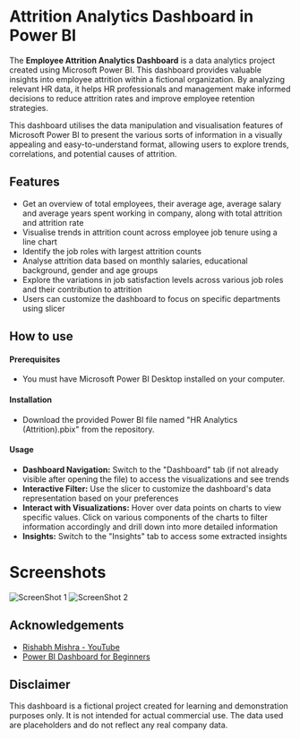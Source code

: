 # Attrition Analytics Dashboard in Power BI

The **Employee Attrition Analytics Dashboard** is a data analytics project created using Microsoft Power BI. This dashboard provides valuable insights into employee attrition within a fictional organization. By analyzing relevant HR data, it helps HR professionals and management make informed decisions to reduce attrition rates and improve employee retention strategies.

This dashboard utilises the data manipulation and visualisation features of Microsoft Power BI to present the various sorts of information in a visually appealing and easy-to-understand format, allowing users to explore trends, correlations, and potential causes of attrition.

## Features

- Get an overview of total employees, their average age, average salary and average years spent working in company, along with total attrition and attrition rate
- Visualise trends in attrition count across employee job tenure using a line chart
- Identify the job roles with largest attrition counts
- Analyse attrition data based on monthly salaries, educational background, gender and age groups
- Explore the variations in job satisfaction levels across various job roles and their contribution to attrition
- Users can customize the dashboard to focus on specific departments using slicer

## How to use

#### Prerequisites
- You must have Microsoft Power BI Desktop installed on your computer.

#### Installation

- Download the provided Power BI file named "HR Analytics (Attrition).pbix" from the repository.

#### Usage

- **Dashboard Navigation:** Switch to the "Dashboard" tab (if not already visible after opening the file) to access the visualizations and see trends
- **Interactive Filter:** Use the slicer to customize the dashboard's data representation based on your preferences
- **Interact with Visualizations:** Hover over data points on charts to view specific values. Click on various components of the charts to filter information accordingly and drill down into more detailed information
- **Insights:** Switch to the "Insights" tab to access some extracted insights

# Screenshots

![ScreenShot 1](https://raw.github.com/shreshri259/Power-BI-Attrition-Analytics-Dashboard/main/Screenshot_Desktop-Interface.jpg)
![ScreenShot 2](https://raw.github.com/shreshri259/Power-BI-Attrition-Analytics-Dashboard/main/Screenshot_Handheld-Interface.jpg)

## Acknowledgements

 - [Rishabh Mishra - YouTube](https://www.youtube.com/@RishabhMishraOfficial)
 - [Power BI Dashboard for Beginners](https://www.youtube.com/watch?v=j4xlVLgsmNQ)

## Disclaimer

This dashboard is a fictional project created for learning and demonstration purposes only. It is not intended for actual commercial use. The data used are placeholders and do not reflect any real company data.
